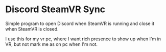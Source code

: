 # Discord SteamVR Sync

Simple program to open Discord when SteamVR is running and close it when SteamVR is closed.

I use this for my vr pc, where I want rich presence to show up when I'm in VR, but not mark me as on pc when I'm not.
